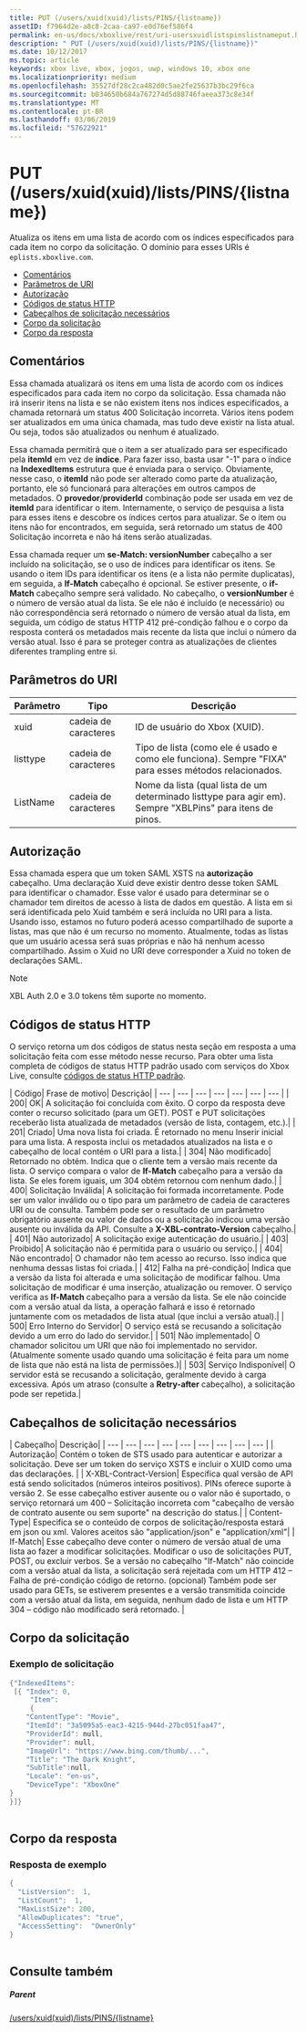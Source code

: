 ```yaml
---
title: PUT (/users/xuid(xuid)/lists/PINS/{listname})
assetID: f7964d2e-a8c8-2caa-ca97-e0d76ef586f4
permalink: en-us/docs/xboxlive/rest/uri-usersxuidlistspinslistnameput.html
description: " PUT (/users/xuid(xuid)/lists/PINS/{listname})"
ms.date: 10/12/2017
ms.topic: article
keywords: xbox live, xbox, jogos, uwp, windows 10, xbox one
ms.localizationpriority: medium
ms.openlocfilehash: 35527df28c2ca482d0c5ae2fe25637b3bc29f6ca
ms.sourcegitcommit: b034650b684a767274d5d88746faeea373c8e34f
ms.translationtype: MT
ms.contentlocale: pt-BR
ms.lasthandoff: 03/06/2019
ms.locfileid: "57622921"
---
```

# <a name="put-usersxuidxuidlistspinslistname"></a>PUT (/users/xuid(xuid)/lists/PINS/{listname})
Atualiza os itens em uma lista de acordo com os índices especificados para cada item no corpo da solicitação. O domínio para esses URIs é `eplists.xboxlive.com`.
 
  * [Comentários](#ID4EV)
  * [Parâmetros de URI](#ID4E1B)
  * [Autorização](#ID4EFC)
  * [Códigos de status HTTP](#ID4ESC)
  * [Cabeçalhos de solicitação necessários](#ID4EPH)
  * [Corpo da solicitação](#ID4EGBAC)
  * [Corpo da resposta](#ID4EWBAC)
 
<a id="ID4EV"></a>

 
## <a name="remarks"></a>Comentários
 
Essa chamada atualizará os itens em uma lista de acordo com os índices especificados para cada item no corpo da solicitação. Essa chamada não irá inserir itens na lista e se não existem itens nos índices especificados, a chamada retornará um status 400 Solicitação incorreta. Vários itens podem ser atualizados em uma única chamada, mas tudo deve existir na lista atual. Ou seja, todos são atualizados ou nenhum é atualizado.
 
Essa chamada permitirá que o item a ser atualizado para ser especificado pela **itemId** em vez de **índice**. Para fazer isso, basta usar "-1" para o índice na **IndexedItems** estrutura que é enviada para o serviço. Obviamente, nesse caso, o **itemId** não pode ser alterado como parte da atualização, portanto, ele só funcionará para alterações em outros campos de metadados. O **provedor**/**providerId** combinação pode ser usada em vez de **itemId** para identificar o item. Internamente, o serviço de pesquisa a lista para esses itens e descobre os índices certos para atualizar. Se o item ou itens não for encontrados, em seguida, será retornado um status de 400 Solicitação incorreta e não há itens serão atualizadas.
 
Essa chamada requer um **se-Match: versionNumber** cabeçalho a ser incluído na solicitação, se o uso de índices para identificar os itens. Se usando o item IDs para identificar os itens (e a lista não permite duplicatas), em seguida, a **If-Match** cabeçalho é opcional. Se estiver presente, o **if-Match** cabeçalho sempre será validado. No cabeçalho, o **versionNumber** é o número de versão atual da lista. Se ele não é incluído (e necessário) ou não correspondência será retornado o número de versão atual da lista, em seguida, um código de status HTTP 412 pré-condição falhou e o corpo da resposta conterá os metadados mais recente da lista que inclui o número da versão atual. Isso é para se proteger contra as atualizações de clientes diferentes trampling entre si.
  
<a id="ID4E1B"></a>

 
## <a name="uri-parameters"></a>Parâmetros do URI
 
| Parâmetro| Tipo| Descrição| 
| --- | --- | --- | 
| xuid| cadeia de caracteres| ID de usuário do Xbox (XUID).| 
| listtype| cadeia de caracteres| Tipo de lista (como ele é usado e como ele funciona). Sempre "FIXA" para esses métodos relacionados.| 
| ListName| cadeia de caracteres| Nome da lista (qual lista de um determinado listtype para agir em). Sempre "XBLPins" para itens de pinos.| 
  
<a id="ID4EFC"></a>

 
## <a name="authorization"></a>Autorização
 
Essa chamada espera que um token SAML XSTS na **autorização** cabeçalho. Uma declaração Xuid deve existir dentro desse token SAML para identificar o chamador. Esse valor é usado para determinar se o chamador tem direitos de acesso à lista de dados em questão. A lista em si será identificada pelo Xuid também e será incluída no URI para a lista. Usando isso, estamos no futuro poderá acesso compartilhado de suporte a listas, mas que não é um recurso no momento. Atualmente, todas as listas que um usuário acessa será suas próprias e não há nenhum acesso compartilhado. Assim o Xuid no URI deve corresponder a Xuid no token de declarações SAML. 

> [!NOTE] 
> XBL Auth 2.0 e 3.0 tokens têm suporte no momento. 


  
<a id="ID4ESC"></a>

 
## <a name="http-status-codes"></a>Códigos de status HTTP
 
O serviço retorna um dos códigos de status nesta seção em resposta a uma solicitação feita com esse método nesse recurso. Para obter uma lista completa de códigos de status HTTP padrão usado com serviços do Xbox Live, consulte [códigos de status HTTP padrão](../../additional/httpstatuscodes.md).
 
| Código| Frase de motivo| Descrição| 
| --- | --- | --- | --- | --- | --- | --- | 
| 200| OK| A solicitação foi concluída com êxito. O corpo da resposta deve conter o recurso solicitado (para um GET). POST e PUT solicitações receberão lista atualizada de metadados (versão de lista, contagem, etc.).| 
| 201| Criado| Uma nova lista foi criada. É retornado no menu Inserir inicial para uma lista. A resposta inclui os metadados atualizados na lista e o cabeçalho de local contém o URI para a lista.| 
| 304| Não modificado| Retornado no obtém. Indica que o cliente tem a versão mais recente da lista. O serviço compara o valor de <b>If-Match</b> cabeçalho para a versão da lista. Se eles forem iguais, um 304 obtém retornou com nenhum dado.| 
| 400| Solicitação Inválida| A solicitação foi formada incorretamente. Pode ser um valor inválido ou o tipo para um parâmetro de cadeia de caracteres URI ou de consulta. Também pode ser o resultado de um parâmetro obrigatório ausente ou valor de dados ou a solicitação indicou uma versão ausente ou inválida da API. Consulte a <b>X-XBL-contrato-Version</b> cabeçalho.| 
| 401| Não autorizado| A solicitação exige autenticação do usuário.| 
| 403| Proibido| A solicitação não é permitida para o usuário ou serviço.| 
| 404| Não encontrado| O chamador não tem acesso ao recurso. Isso indica que nenhuma dessas listas foi criada.| 
| 412| Falha na pré-condição| Indica que a versão da lista foi alterada e uma solicitação de modificar falhou. Uma solicitação de modificar é uma inserção, atualização ou remover. O serviço verifica as <b>If-Match</b> cabeçalho para a versão da lista. Se ele não coincide com a versão atual da lista, a operação falhará e isso é retornado juntamente com os metadados de lista atual (que inclui a versão atual).| 
| 500| Erro Interno do Servidor| O serviço está se recusando a solicitação devido a um erro do lado do servidor.| 
| 501| Não implementado| O chamador solicitou um URI que não foi implementado no servidor. (Atualmente somente usado quando uma solicitação é feita para um nome de lista que não está na lista de permissões.)| 
| 503| Serviço Indisponível| O servidor está se recusando a solicitação, geralmente devido à carga excessiva. Após um atraso (consulte a <b>Retry-after</b> cabeçalho), a solicitação pode ser repetida.| 
  
<a id="ID4EPH"></a>

 
## <a name="required-request-headers"></a>Cabeçalhos de solicitação necessários
 
| Cabeçalho| Descrição| 
| --- | --- | --- | --- | --- | --- | --- | --- | --- | 
| Autorização| Contém o token de STS usado para autenticar e autorizar a solicitação. Deve ser um token do serviço XSTS e incluir o XUID como uma das declarações. | 
| X-XBL-Contract-Version| Especifica qual versão de API está sendo solicitados (números inteiros positivos). PINs oferece suporte à versão 2. Se esse cabeçalho estiver ausente ou o valor não é suportado, o serviço retornará um 400 – Solicitação incorreta com "cabeçalho de versão de contrato ausente ou sem suporte" na descrição do status.| 
| Content-Type| Especifica se o conteúdo de corpos de solicitação/resposta estará em json ou xml. Valores aceitos são "application/json" e "application/xml"| 
| If-Match| Esse cabeçalho deve conter o número de versão atual de uma lista ao fazer a modificar solicitações. Modificar o uso de solicitações PUT, POST, ou excluir verbos. Se a versão no cabeçalho "If-Match" não coincide com a versão atual da lista, a solicitação será rejeitada com um HTTP 412 – Falha de pré-condição código de retorno. (opcional) Também pode ser usado para GETs, se estiverem presentes e a versão transmitida coincide com a versão atual da lista, em seguida, nenhum dado de lista e um HTTP 304 – código não modificado será retornado. | 
  
<a id="ID4EGBAC"></a>

 
## <a name="request-body"></a>Corpo da solicitação
 
<a id="ID4EMBAC"></a>

 
### <a name="sample-request"></a>Exemplo de solicitação
 

```cpp
{"IndexedItems":
 [{ "Index": 0, 
     "Item": 
     {
    "ContentType": "Movie",
    "ItemId": "3a5095a5-eac3-4215-944d-27bc051faa47",
    "ProviderId": null,
    "Provider": null,
    "ImageUrl": "https://www.bing.com/thumb/...",
    "Title": "The Dark Knight",
    "SubTitle":null, 
    "Locale": "en-us",
    "DeviceType": "XboxOne"
}
}]}      
      
```

   
<a id="ID4EWBAC"></a>

 
## <a name="response-body"></a>Corpo da resposta
 
<a id="ID4E3BAC"></a>

 
### <a name="sample-response"></a>Resposta de exemplo
 

```cpp
{
  "ListVersion":  1,
  "ListCount":  1,
  "MaxListSize": 200,
  "AllowDuplicates": "true",
  "AccessSetting":  "OwnerOnly"
}        
         
```

   
<a id="ID4EGCAC"></a>

 
## <a name="see-also"></a>Consulte também
 
<a id="ID4EICAC"></a>

 
##### <a name="parent"></a>Parent 

[/users/xuid(xuid)/lists/PINS/{listname}](uri-usersxuidlistspinslistname.md)

   